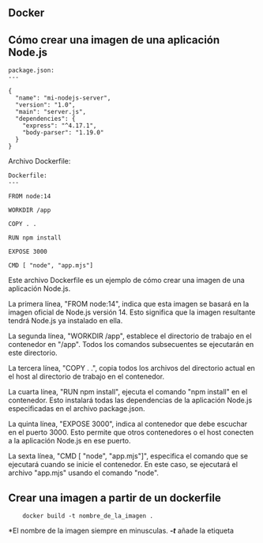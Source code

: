 ## Docker



## Cómo crear una imagen de una aplicación Node.js

    package.json:
    ---
    
    {
      "name": "mi-nodejs-server",
      "version": "1.0",
      "main": "server.js",
      "dependencies": {
        "express": "^4.17.1",
        "body-parser": "1.19.0"
      }
    }


Archivo Dockerfile:



    Dockerfile:
    ---

    FROM node:14

    WORKDIR /app

    COPY . .

    RUN npm install

    EXPOSE 3000

    CMD [ "node", "app.mjs"]


Este archivo Dockerfile es un ejemplo de cómo crear una imagen de una aplicación Node.js.

La primera línea, "FROM node:14", indica que esta imagen se basará en la imagen oficial de Node.js versión 14. Esto significa que la imagen resultante tendrá Node.js ya instalado en ella.

La segunda línea, "WORKDIR /app", establece el directorio de trabajo en el contenedor en "/app". Todos los comandos subsecuentes se ejecutarán en este directorio.

La tercera línea, "COPY . .", copia todos los archivos del directorio actual en el host al directorio de trabajo en el contenedor.

La cuarta línea, "RUN npm install", ejecuta el comando "npm install" en el contenedor. Esto instalará todas las dependencias de la aplicación Node.js especificadas en el archivo package.json.

La quinta línea, "EXPOSE 3000", indica al contenedor que debe escuchar en el puerto 3000. Esto permite que otros contenedores o el host conecten a la aplicación Node.js en ese puerto.

La sexta línea, "CMD [ "node", "app.mjs"]", especifica el comando que se ejecutará cuando se inicie el contenedor. En este caso, se ejecutará el archivo "app.mjs" usando el comando "node".



## Crear una imagen a partir de un dockerfile

        docker build -t nombre_de_la_imagen .
        
*El nombre de la imagen siempre en minusculas. 
***-t*** añade la etiqueta




